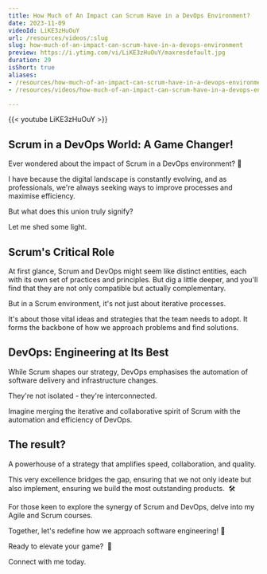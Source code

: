 ```yaml
---
title: How Much of An Impact can Scrum Have in a DevOps Environment?
date: 2023-11-09
videoId: LiKE3zHuOuY
url: /resources/videos/:slug
slug: how-much-of-an-impact-can-scrum-have-in-a-devops-environment
preview: https://i.ytimg.com/vi/LiKE3zHuOuY/maxresdefault.jpg
duration: 29
isShort: true
aliases:
- /resources/how-much-of-an-impact-can-scrum-have-in-a-devops-environment
- /resources/videos/how-much-of-an-impact-can-scrum-have-in-a-devops-environment

---
```


{{< youtube LiKE3zHuOuY >}}

## Scrum in a DevOps World: A Game Changer!

Ever wondered about the impact of Scrum in a DevOps environment? 🎯

I have because the digital landscape is constantly evolving, and as professionals, we're always seeking ways to improve processes and maximise efficiency.

But what does this union truly signify?

Let me shed some light. 

## Scrum's Critical Role 

At first glance, Scrum and DevOps might seem like distinct entities, each with its own set of practices and principles. But dig a little deeper, and you'll find that they are not only compatible but actually complementary.

But in a Scrum environment, it's not just about iterative processes.

It's about those vital ideas and strategies that the team needs to adopt. It forms the backbone of how we approach problems and find solutions.

## DevOps: Engineering at Its Best 

While Scrum shapes our strategy, DevOps emphasises the automation of software delivery and infrastructure changes.

They're not isolated - they're interconnected.

Imagine merging the iterative and collaborative spirit of Scrum with the automation and efficiency of DevOps.

## The result?

A powerhouse of a strategy that amplifies speed, collaboration, and quality.

This very excellence bridges the gap, ensuring that we not only ideate but also implement, ensuring we build the most outstanding products.  🛠️

For those keen to explore the synergy of Scrum and DevOps, delve into my Agile and Scrum courses.

Together, let's redefine how we approach software engineering! 🌟

Ready to elevate your game?  🎯

Connect with me today.


